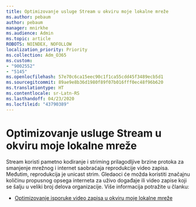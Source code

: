 ```yaml
---
title: Optimizovanje usluge Stream u okviru moje lokalne mreže
ms.author: pebaum
author: pebaum
manager: mnirkhe
ms.audience: Admin
ms.topic: article
ROBOTS: NOINDEX, NOFOLLOW
localization_priority: Priority
ms.collection: Adm_O365
ms.custom:
- "9002552"
- "5145"
ms.openlocfilehash: 57e70c6ca15eec90c1f1ca55cdd45f3489ecb5d1
ms.sourcegitcommit: 89ae9e8b36d1980f89f07b016fff0ec48f96b620
ms.translationtype: HT
ms.contentlocale: sr-Latn-RS
ms.lasthandoff: 04/23/2020
ms.locfileid: "43790389"
---
```

# <a name="optimizing-stream-within-my-local-network"></a>Optimizovanje usluge Stream u okviru moje lokalne mreže

Stream koristi pametno kodiranje i striming prilagodljive brzine protoka za smanjenje mrežnog i internet saobraćaja reprodukcije video zapisa. Međutim, reprodukcija je unicast strim. Gledaoci će možda koristiti značajnu količinu propusnog opsega interneta za uživo događaje ili video zapise koji se šalju u veliki broj delova organizacije. Više informacija potražite u članku:

- [Optimizovanje isporuke video zapisa u okviru moje lokalne mreže](https://docs.microsoft.com/stream/network-overview#optimizing-video-delivery-within-my-local-network)
